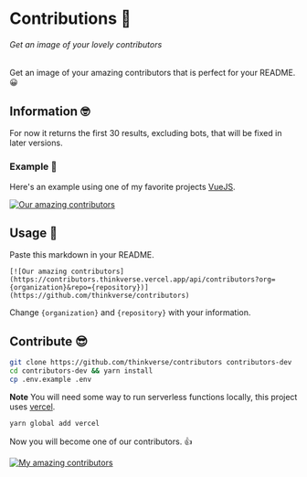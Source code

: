 # Contributions 🎩
###### Get an image of your lovely contributors

Get an image of your amazing contributors that is perfect for your README. 😀

## Information 🤓

For now it returns the first 30 results, excluding bots, that will be fixed in later versions.

### Example 🤘

Here's an example using one of my favorite projects [VueJS].

[![Our amazing contributors](https://contributors.thinkverse.vercel.app/api/contributors?org=vuejs&repo=vue)](https://github.com/thinkverse/contributors)

## Usage 🎉

Paste this markdown in your README.

`[![Our amazing contributors](https://contributors.thinkverse.vercel.app/api/contributors?org={organization}&repo={repository})](https://github.com/thinkverse/contributors)`

Change `{organization}` and `{repository}` with your information.

## Contribute 😎

```bash
git clone https://github.com/thinkverse/contributors contributors-dev
cd contributors-dev && yarn install
cp .env.example .env
```

**Note** You will need some way to run serverless functions locally, this project uses [vercel].

```bash
yarn global add vercel
```

Now you will become one of our contributors. 👍

[![My amazing contributors](https://contributors.thinkverse.vercel.app/api/contributors)](https://github.com/thinkverse/contributors)

[vuejs]: https://vuejs.org/
[vercel]: https://vercel.com/download
